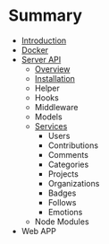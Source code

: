 # Summary

* [Introduction](README.md)
* [Docker](docker.md)
* [Server API](server-api.md)
  * [Overview](server-api/overview.md)
  * [Installation](server-api/installation.md)
  * Helper
  * Hooks
  * Middleware
  * Models
  * [Services](server-api/services.md)
    * Users
    * Contributions
    * Comments
    * Categories
    * Projects
    * Organizations
    * Badges
    * Follows
    * Emotions
  * Node Modules
* Web APP

